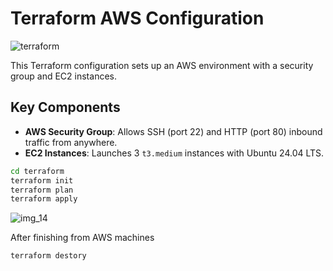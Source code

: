# Terraform AWS Configuration

![terraform](https://github.com/user-attachments/assets/25f7ffe6-2f75-46b7-a1ec-8a5ba2ca0016)

This Terraform configuration sets up an AWS environment with a security group and EC2 instances.

## Key Components

- **AWS Security Group**: Allows SSH (port 22) and HTTP (port 80) inbound traffic from anywhere.
- **EC2 Instances**: Launches 3 `t3.medium` instances with Ubuntu 24.04 LTS.

```bash
cd terraform
terraform init
terraform plan
terraform apply
```
![img_14](https://github.com/user-attachments/assets/6d390fb5-985b-4c91-ad3d-f0621a0b7620)

After finishing from AWS machines
```bash
terraform destory
```
